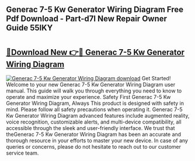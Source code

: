 ## Generac 7-5 Kw Generator Wiring Diagram Free Pdf Download - Part-d7l New Repair Owner Guide 55lKY

# <h2><a href="http://dflrb0l.blite.top/?on=Generac+7-5+Kw+Generator+Wiring+Diagram">🔗Download New 👉🔴 Generac 7-5 Kw Generator Wiring Diagram</a></h2>

[![Generac 7-5 Kw Generator Wiring Diagram download](https://i.imgur.com/lujVjoI.png)](http://dflrb0l.blite.top/?on=Generac+7-5+Kw+Generator+Wiring+Diagram)
Get Started! Welcome to your new Generac 7-5 Kw Generator Wiring Diagram user manual. This guide will walk you through everything you need to know to operate and maximize your experience. Safety First Generac 7-5 Kw Generator Wiring Diagram, Always This product is designed with safety in mind. Please follow all safety precautions when operating it. Generac 7-5 Kw Generator Wiring Diagram advanced features include augmented reality, voice recognition, customizable alerts, and multi-device compatibility, all accessible through the sleek and user-friendly interface. We trust that theGenerac 7-5 Kw Generator Wiring Diagram has been an accurate and thorough resource in your efforts to master your new device. In case of any queries or concerns, please do not hesitate to reach out to our customer service team.
